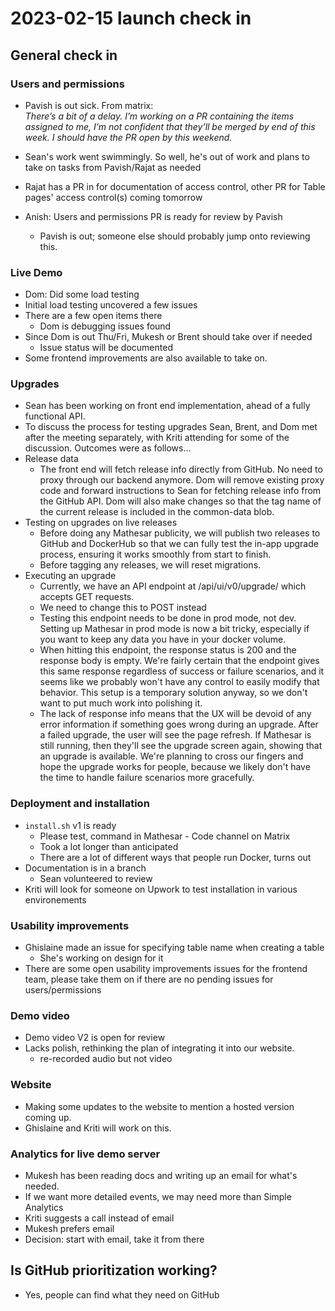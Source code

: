 # 2023-02-15 launch check in

## General check in

### Users and permissions
- Pavish is out sick. From matrix:  
 *There’s a bit of a delay. I’m working on a PR containing the items assigned to me, I’m not confident that they’ll be merged by end of this week. I should have the PR open by this weekend.*

- Sean's work went swimmingly. So well, he's out of work and plans to take on tasks from Pavish/Rajat as needed
- Rajat has a PR in for documentation of access control, other PR for Table pages' access control(s) coming tomorrow
- Anish: Users and permissions PR is ready for review by Pavish
    - Pavish is out; someone else should probably jump onto reviewing this.
    
### Live Demo
- Dom: Did some load testing
- Initial load testing uncovered a few issues
- There are a few open items there
    - Dom is debugging issues found
- Since Dom is out Thu/Fri, Mukesh or Brent should take over if needed
    - Issue status will be documented
- Some frontend improvements are also available to take on.

### Upgrades

- Sean has been working on front end implementation, ahead of a fully functional API.
- To discuss the process for testing upgrades Sean, Brent, and Dom met after the meeting separately, with Kriti attending for some of the discussion. Outcomes were as follows...
- Release data
    - The front end will fetch release info directly from GitHub. No need to proxy through our backend anymore. Dom will remove existing proxy code and forward instructions to Sean for fetching release info from the GitHub API. Dom will also make changes so that the tag name of the current release is included in the common-data blob.
- Testing on upgrades on live releases
    - Before doing any Mathesar publicity, we will publish two releases to GitHub and DockerHub so that we can fully test the in-app upgrade process, ensuring it works smoothly from start to finish.
    - Before tagging any releases, we will reset migrations.
- Executing an upgrade
    - Currently, we have an API endpoint at /api/ui/v0/upgrade/ which accepts GET requests.
    - We need to change this to POST instead
    - Testing this endpoint needs to be done in prod mode, not dev. Setting up Mathesar in prod mode is now a bit tricky, especially if you want to keep any data you have in your docker volume.
    - When hitting this endpoint, the response status is 200 and the response body is empty. We're fairly certain that the endpoint gives this same response regardless of success or failure scenarios, and it seems like we probably won't have any control to easily modify that behavior. This setup is a temporary solution anyway, so we don't want to put much work into polishing it.
    - The lack of response info means that the UX will be devoid of any error information if something goes wrong during an upgrade. After a failed upgrade, the user will see the page refresh. If Mathesar is still running, then they'll see the upgrade screen again, showing that an upgrade is available. We're planning to cross our fingers and hope the upgrade works for people, because we likely don't have the time to handle failure scenarios more gracefully.

### Deployment and installation
- `install.sh` v1 is ready
    - Please test, command in Mathesar - Code channel on Matrix
    - Took a lot longer than anticipated
    - There are a lot of different ways that people run Docker, turns out
- Documentation is in a branch
    - Sean volunteered to review
- Kriti will look for someone on Upwork to test installation in various environements

### Usability improvements
- Ghislaine made an issue for specifying table name when creating a table
    - She's working on design for it
- There are some open usability improvements issues for the frontend team, please take them on if there are no pending issues for users/permissions

### Demo video
- Demo video V2 is open for review
- Lacks polish, rethinking the plan of integrating it into our website.
    - re-recorded audio but not video

### Website
- Making some updates to the website to mention a hosted version coming up.
- Ghislaine and Kriti will work on this.

### Analytics for live demo server
- Mukesh has been reading docs and writing up an email for what's needed.
- If we want more detailed events, we may need more than Simple Analytics
- Kriti suggests a call instead of email
- Mukesh prefers email
- Decision: start with email, take it from there

## Is GitHub prioritization working?
- Yes, people can find what they need on GitHub
